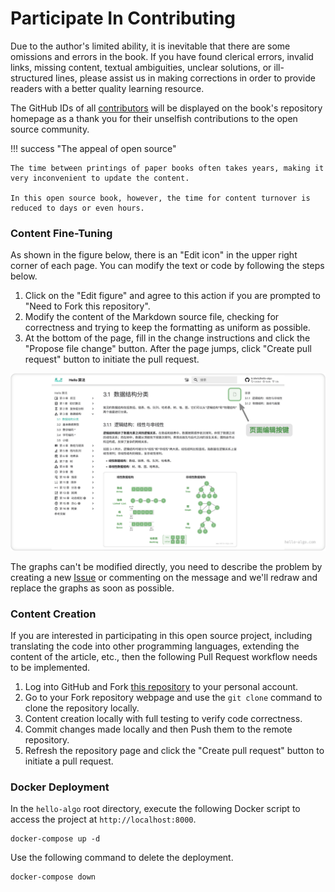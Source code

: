 # Participate In Contributing

Due to the author's limited ability, it is inevitable that there are some omissions and errors in the book. If you have found clerical errors, invalid links, missing content, textual ambiguities, unclear solutions, or ill-structured lines, please assist us in making corrections in order to provide readers with a better quality learning resource.

The GitHub IDs of all [contributors](https://github.com/krahets/hello-algo/graphs/contributors) will be displayed on the book's repository homepage as a thank you for their unselfish contributions to the open source community.

!!! success "The appeal of open source"

    The time between printings of paper books often takes years, making it very inconvenient to update the content.
   
    In this open source book, however, the time for content turnover is reduced to days or even hours.

### Content Fine-Tuning

As shown in the figure below, there is an "Edit icon" in the upper right corner of each page. You can modify the text or code by following the steps below.

1. Click on the "Edit figure" and agree to this action if you are prompted to "Need to Fork this repository".
2. Modify the content of the Markdown source file, checking for correctness and trying to keep the formatting as uniform as possible.
3. At the bottom of the page, fill in the change instructions and click the "Propose file change" button. After the page jumps, click "Create pull request" button to initiate the pull request.

![Page edit button](contribution.assets/edit_markdown.png)

The graphs can't be modified directly, you need to describe the problem by creating a new [Issue](https://github.com/krahets/hello-algo/issues) or commenting on the message and we'll redraw and replace the graphs as soon as possible.

### Content Creation

If you are interested in participating in this open source project, including translating the code into other programming languages, extending the content of the article, etc., then the following Pull Request workflow needs to be implemented.

1. Log into GitHub and Fork [this repository](https://github.com/krahets/hello-algo) to your personal account.
2. Go to your Fork repository webpage and use the `git clone` command to clone the repository locally.
3. Content creation locally with full testing to verify code correctness.
4. Commit changes made locally and then Push them to the remote repository.
5. Refresh the repository page and click the "Create pull request" button to initiate a pull request.

### Docker Deployment

In the `hello-algo` root directory, execute the following Docker script to access the project at `http://localhost:8000`.

```shell
docker-compose up -d
```

Use the following command to delete the deployment.

```shell
docker-compose down
```
